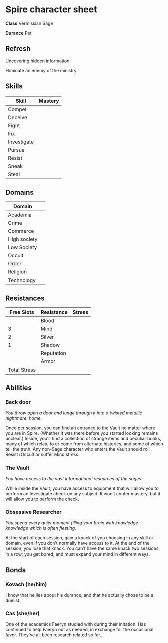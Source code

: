 # Spire character sheet

**Class** Vermissian Sage

**Durance** Pet

## Refresh

Uncovering hidden information 

Eliminate an enemy of the ministry

## Skills

| Skill | Mastery|
| --- | --- |
| Compel | |
| Deceive | |
| Fight | |
| Fix | |
| Investigate | |
| Pursue | | 
| Resist | |
| Sneak | |
| Steal | |

## Domains

| Domain |  |
| --- | --- |
| Academia | |
| Crime | |
| Commerce | |
| High society | |
| Low Society | |
| Occult | |
| Order | |
| Religion | |
| Technology | |

## Resistances

| Free Slots | Resistance | Stress |
| --- | --- | --- |
| |  Blood | |
| 3 | Mind | |
| 2 | Silver | |
| 1 | Shadow | | 
| | Reputation | |
| | Armor | |
| Total Stress | | |

## Abilities

### Back door

*You throw open a door and lunge through it into a twisted metallic nightmare: home.*

Once per session, you can find an entrance to the Vault no matter where you are in Spire. (Whether it was there before you started looking remains unclear.) Inside, you’ll find a collection of strange items and peculiar books, many of which relate to or come from alternate histories, and some of which tell the truth. Any non-Sage character who enters the Vault should roll Resist+Occult or suffer Mind stress.

### The Vault

*You have access to the vast informational resources of the sages.*

While inside the Vault, you have access to equipment that will allow you to perform an Investigate check on any subject. It won’t confer mastery, but it will allow you to perform the check.

### Obsessive Researcher

*You spend every quiet moment filling your brain with knowledge — knowledge which is often fleeting.*

At the start of each session, gain a knack of you choosing in any skill or domain, even if you don’t normally have access to it. At the end of the session, you lose that knack. You can’t have the same knack two sessions in a row; you get bored, and must expand your mind in different ways.

## Bonds

### Kovach (he/him)

I know that he lies about his durance, and that he actually chose to be a duelist.

### Cas (she/her)

One of the academics Faeryn studied with during their initation. Has continued to help Faeryn out as needed, in exchange for the occasional favor. They’ve all been research related so far…

